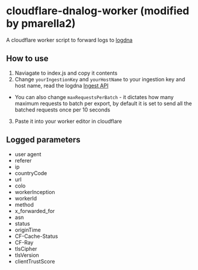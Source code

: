 # cloudflare-dnalog-worker (modified by pmarella2)
A cloudflare worker script to forward logs to [logdna](https://logdna.com/)

## How to use
1. Naviagate to index.js and copy it contents
2. Change `yourIngestionKey` and `yourHostName` to your ingestion key and host name, read the logdna [Ingest API](https://docs.logdna.com/v1.0/reference#api)
* You can also change `maxRequestsPerBatch` - it dictates how many maximum requests to batch per export, by default it is set to send all the batched requests once per 10 seconds
3. Paste it into your worker editor in cloudflare

## Logged parameters
+ user agent
+ referer
+ ip
+ countryCode
+ url
+ colo
+ workerInception
+ workerId
+ method
+ x_forwarded_for
+ asn
+ status
+ originTime
+ CF-Cache-Status
+ CF-Ray
+ tlsCipher
+ tlsVersion
+ clientTrustScore
